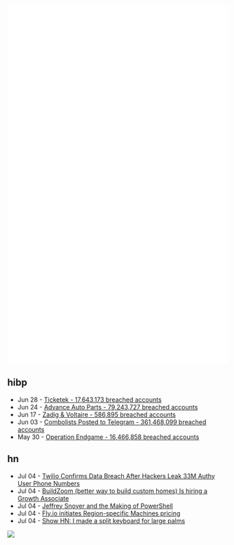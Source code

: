 ![Metrics](https://raw.githubusercontent.com/phixion/phixion/master/metrics.svg)

## hibp

<!--
for https://github.com/phixion/phixion/blob/main/.github/workflows/feeds.yml
-->
<!--START_SECTION:haveibeenpwnd-->
- Jun 28 - [Ticketek - 17,643,173 breached accounts](https://haveibeenpwned.com/PwnedWebsites#Ticketek)
- Jun 24 - [Advance Auto Parts - 79,243,727 breached accounts](https://haveibeenpwned.com/PwnedWebsites#AdvanceAutoParts)
- Jun 17 - [Zadig & Voltaire - 586,895 breached accounts](https://haveibeenpwned.com/PwnedWebsites#ZadigVoltaire)
- Jun 03 - [Combolists Posted to Telegram - 361,468,099 breached accounts](https://haveibeenpwned.com/PwnedWebsites#TelegramCombolists)
- May 30 - [Operation Endgame - 16,466,858 breached accounts](https://haveibeenpwned.com/PwnedWebsites#OperationEndgame)
<!--END_SECTION:haveibeenpwnd-->

## hn

<!--
for https://github.com/phixion/phixion/blob/main/.github/workflows/feeds.yml
-->
<!--START_SECTION:hn-->
- Jul 04 - [Twilio Confirms Data Breach After Hackers Leak 33M Authy User Phone Numbers](https://www.securityweek.com/twilio-confirms-data-breach-after-hackers-leak-33m-authy-user-phone-numbers/)
- Jul 04 - [BuildZoom (better way to build custom homes) Is hiring a Growth Associate](https://jobs.lever.co/buildzoom)
- Jul 04 - [Jeffrey Snover and the Making of PowerShell](https://corecursive.com/building-powershell-with-jeffrey-snover/)
- Jul 04 - [Fly.io initiates Region-specific Machines pricing](https://community.fly.io/t/fresh-produce-region-specific-machines-pricing/20690)
- Jul 04 - [Show HN: I made a split keyboard for large palms](https://www.jogmekeebs.com)
<!--END_SECTION:hn-->

<!--
for https://yhype.me
-->
![](https://hit.yhype.me/github/profile?user_id=13013670)
